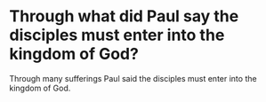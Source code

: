 # Through what did Paul say the disciples must enter into the kingdom of God?

Through many sufferings Paul said the disciples must enter into the kingdom of God.
